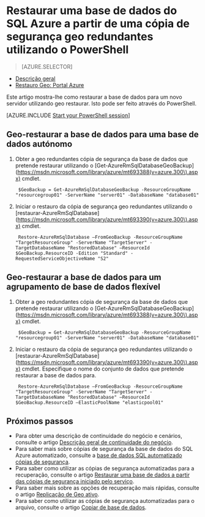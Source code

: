 <properties
    pageTitle="Restaurar uma base de dados do SQL Azure a partir de uma cópia de segurança geo redundantes (PowerShell) | Microsoft Azure"
    description="Restaurar uma base de dados do SQL Azure para um novo servidor a partir de uma cópia de segurança geo redundantes"
    services="sql-database"
    documentationCenter=""
    authors="stevestein"
    manager="jhubbard"
    editor=""/>

<tags
    ms.service="sql-database"
    ms.devlang="NA"
    ms.topic="article"
    ms.tgt_pltfrm="powershell"
    ms.workload="NA"
    ms.date="07/17/2016"
    ms.author="sstein"/>

# <a name="restore-an-azure-sql-database-from-a-geo-redundant-backup-by-using-powershell"></a>Restaurar uma base de dados do SQL Azure a partir de uma cópia de segurança geo redundantes utilizando o PowerShell


> [AZURE.SELECTOR]
- [Descrição geral](sql-database-recovery-using-backups.md)
- [Restauro Geo: Portal Azure](sql-database-geo-restore-portal.md)

Este artigo mostra-lhe como restaurar a base de dados para um novo servidor utilizando geo restaurar. Isto pode ser feito através do PowerShell.

[AZURE.INCLUDE [Start your PowerShell session](../../includes/sql-database-powershell.md)]

## <a name="geo-restore-your-database-into-a-standalone-database"></a>Geo-restaurar a base de dados para uma base de dados autónomo

1. Obter a geo redundantes cópia de segurança da base de dados que pretende restaurar utilizando o [Get-AzureRmSqlDatabaseGeoBackup] (https://msdn.microsoft.com/library/azure/mt693388(v=azure.300\).aspx) cmdlet.

        $GeoBackup = Get-AzureRmSqlDatabaseGeoBackup -ResourceGroupName "resourcegroup01" -ServerName "server01" -DatabaseName "database01"

2. Iniciar o restauro da cópia de segurança geo redundantes utilizando o [restaurar-AzureRmSqlDatabase] (https://msdn.microsoft.com/library/azure/mt693390(v=azure.300\).aspx) cmdlet.

        Restore-AzureRmSqlDatabase –FromGeoBackup -ResourceGroupName "TargetResourceGroup" -ServerName "TargetServer" -TargetDatabaseName "RestoredDatabase" –ResourceId $GeoBackup.ResourceID -Edition "Standard" -RequestedServiceObjectiveName "S2"


## <a name="geo-restore-your-database-into-an-elastic-database-pool"></a>Geo-restaurar a base de dados para um agrupamento de base de dados flexível

1. Obter a geo redundantes cópia de segurança da base de dados que pretende restaurar utilizando o [Get-AzureRmSqlDatabaseGeoBackup] (https://msdn.microsoft.com/library/azure/mt693388(v=azure.300\).aspx) cmdlet.

        $GeoBackup = Get-AzureRmSqlDatabaseGeoBackup -ResourceGroupName "resourcegroup01" -ServerName "server01" -DatabaseName "database01"

2. Iniciar o restauro da cópia de segurança geo redundantes utilizando o [restaurar-AzureRmSqlDatabase] (https://msdn.microsoft.com/library/azure/mt693390(v=azure.300\).aspx) cmdlet. Especifique o nome do conjunto de dados que pretende restaurar a base de dados para.

        Restore-AzureRmSqlDatabase –FromGeoBackup -ResourceGroupName "TargetResourceGroup" -ServerName "TargetServer" -TargetDatabaseName "RestoredDatabase" –ResourceId $GeoBackup.ResourceID –ElasticPoolName "elasticpool01"  


## <a name="next-steps"></a>Próximos passos

- Para obter uma descrição de continuidade do negócio e cenários, consulte o artigo [Descrição geral de continuidade do negócio](sql-database-business-continuity.md).
- Para saber mais sobre cópias de segurança da base de dados do SQL Azure automatizado, consulte a [base de dados SQL automatizado cópias de segurança](sql-database-automated-backups.md).
- Para saber como utilizar as cópias de segurança automatizadas para a recuperação, consulte o artigo [Restaurar uma base de dados a partir das cópias de segurança iniciado pelo serviço](sql-database-recovery-using-backups.md).
- Para saber mais sobre as opções de recuperação mais rápidas, consulte o artigo [Replicação de Geo ativo](sql-database-geo-replication-overview.md).  
- Para saber como utilizar as cópias de segurança automatizadas para o arquivo, consulte o artigo [Copiar de base de dados](sql-database-copy.md).
